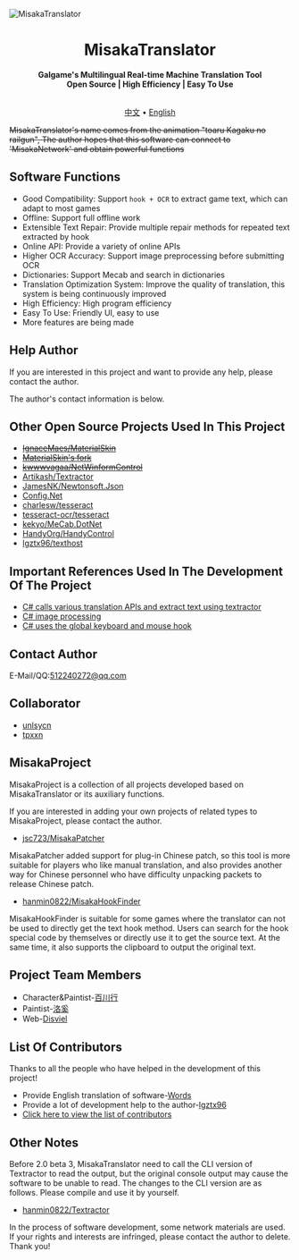 ![MisakaTranslator](https://github.com/hanmin0822/MisakaTranslator/blob/master/MisakaTranslator/Resources/Background.jpg)

<h1 align="center">
  MisakaTranslator
  <br>
</h1>

<p align="center">
  <b>Galgame's Multilingual Real-time Machine Translation Tool</b>
  <br>
  <b>Open Source | High Efficiency | Easy To Use</b>
  <br>
  <br>
</p>

<p align="center">
  <a href="/README.md">中文</a> •
  <a href="/README_EN.md">English</a>
</p>

~~MisakaTranslator's name comes from the animation "toaru Kagaku no railgun", The author hopes that this software can connect to 'MisakaNetwork' and obtain powerful functions~~


## Software Functions

* Good Compatibility: Support `hook + OCR` to extract game text, which can adapt to most games
* Offline: Support full offline work
* Extensible Text Repair: Provide multiple repair methods for repeated text extracted by hook
* Online API: Provide a variety of online APIs
* Higher OCR Accuracy: Support image preprocessing before submitting OCR
* Dictionaries: Support Mecab and search in dictionaries
* Translation Optimization System: Improve the quality of translation, this system is being continuously improved
* High Efficiency: High program efficiency
* Easy To Use: Friendly UI, easy to use
* More features are being made

## Help Author

If you are interested in this project and want to provide any help, please contact the author.

The author's contact information is below.

## Other Open Source Projects Used In This Project

* [~~IgnaceMaes/MaterialSkin~~](https://github.com/IgnaceMaes/MaterialSkin) 
* [~~MaterialSkin's fork~~](https://gitee.com/victorzhao/MaterialSkin)
* [~~kwwwvagaa/NetWinformControl~~](https://github.com/kwwwvagaa/NetWinformControl)
* [Artikash/Textractor](https://github.com/Artikash/Textractor)
* [JamesNK/Newtonsoft.Json](https://github.com/JamesNK/Newtonsoft.Json)
* [Config.Net](https://github.com/aloneguid/config)
* [charlesw/tesseract](https://github.com/charlesw/tesseract/)
* [tesseract-ocr/tesseract](https://github.com/tesseract-ocr/tesseract)
* [kekyo/MeCab.DotNet](https://github.com/kekyo/MeCab.DotNet)
* [HandyOrg/HandyControl](https://github.com/HandyOrg/HandyControl)
* [lgztx96/texthost](https://github.com/lgztx96/texthost)

## Important References Used In The Development Of The Project

* [C# calls various translation APIs and extract text using textractor](https://www.lgztx.com/) 
* [C# image processing](https://blog.csdn.net/chaoguodong/article/details/7877312)
* [C# uses the global keyboard and mouse hook](https://www.cnblogs.com/CJSTONE/p/4961865.html)

## Contact Author

E-Mail/QQ:512240272@qq.com

## Collaborator

* [unlsycn](https://github.com/HumphreyDotSln) 
* [tpxxn](https://github.com/tpxxn)

## MisakaProject

MisakaProject is a collection of all projects developed based on MisakaTranslator or its auxiliary functions.

If you are interested in adding your own projects of related types to MisakaProject, please contact the author.

* [jsc723/MisakaPatcher](https://github.com/jsc723/MisakaPatcher)

MisakaPatcher added support for plug-in Chinese patch, so this tool is more suitable for players who like manual translation, and also provides another way for Chinese personnel who have difficulty unpacking packets to release Chinese patch.

* [hanmin0822/MisakaHookFinder](https://github.com/hanmin0822/MisakaHookFinder)

MisakaHookFinder is suitable for some games where the translator can not be used to directly get the text hook method. Users can search for the hook special code by themselves or directly use it to get the source text. At the same time, it also supports the clipboard to output the original text.

## Project Team Members

* Character&Paintist-[百川行](https://www.pixiv.net/users/17591894)
* Paintist-[洛奚](https://www.pixiv.net/users/13495987)
* Web-[Disviel](https://github.com/Disviel)

## List Of Contributors

Thanks to all the people who have helped in the development of this project!

* Provide English translation of software-[Words](https://github.com/CPCer)
* Provide a lot of development help to the author-[lgztx96](https://github.com/lgztx96)
* [Click here to view the list of contributors](https://github.com/hanmin0822/MisakaTranslator/blob/master/THANKLIST.MD)

## Other Notes

Before 2.0 beta 3, MisakaTranslator need to call the CLI version of Textractor to read the output, but the original console output may cause the software to be unable to read. The changes to the CLI version are as follows. Please compile and use it by yourself.

* [hanmin0822/Textractor](https://github.com/hanmin0822/Textractor)

In the process of software development, some network materials are used. If your rights and interests are infringed, please contact the author to delete. Thank you!
